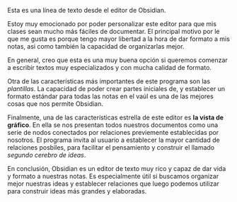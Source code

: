 Esta es una línea de texto desde el editor de Obsidian.

Estoy muy emocionado por poder personalizar este editor para que mis clases sean mucho más fáciles de documentar. El principal motivo por le que me gusta es porque tengo mayor libertad a la hora de dar formato a mis notas, asi como también la capacidad de organizarlas mejor. 

En general, creo que esta es una muy buena opción si queremos comenzar a escribir textos muy especializados y con mucha calidad de formato.

Otra de las características más importantes de este programa son las *plantillas*. La capacidad de poder crear partes iniciales de, y establecer un formato estándar para todas las notas en el vaúl es una de las mejores cosas que nos permite Obsidian.

Finalmente, una de las características estrella de este editor es **la vista de gráfico**. En ella se nos presentan todos nuestros documentos como una serie de nodos conectados por relaciones previemente establecidas por nosotros.
El programa invita al usuario a establecer la mayor cantidad de relaciones posbiles, para facilitar el pensamiento y construir el llamado *segundo cerebro de ideas*.

En conclusión, Obsidian es un editor de texto muy rico y capaz de dar vida y formato a nuestras notas. Es especialmente útil si buscamos organizar mejor nuestras ideas y establecer relaciones que luego podemos utilizar para construir ideas más grandes y elaboradas.